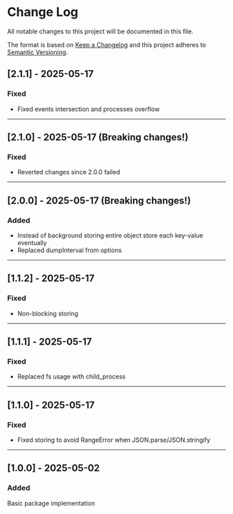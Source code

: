 # Change Log

All notable changes to this project will be documented in this file.

The format is based on [Keep a Changelog](http://keepachangelog.com/)
and this project adheres to [Semantic Versioning](http://semver.org/).

## [2.1.1] - 2025-05-17

### Fixed

- Fixed events intersection and processes overflow

---
## [2.1.0] - 2025-05-17 (**Breaking changes!**)

### Fixed

- Reverted changes since 2.0.0 failed

---

## [2.0.0] - 2025-05-17 (**Breaking changes!**)

### Added

- Instead of background storing entire object store each key-value eventually
- Replaced dumpInterval from options

---

## [1.1.2] - 2025-05-17

### Fixed

- Non-blocking storing

---

## [1.1.1] - 2025-05-17

### Fixed

- Replaced fs usage with child_process

---

## [1.1.0] - 2025-05-17

### Fixed

- Fixed storing to avoid RangeError when JSON.parse/JSON.stringify

---

## [1.0.0] - 2025-05-02

### Added

Basic package implementation
